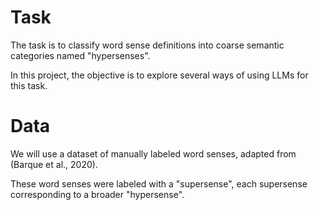 # Task

The task is to classify word sense definitions into coarse semantic categories named "hypersenses".

In this project, the objective is to explore several ways of using LLMs for this task.

# Data

We will use a dataset of manually labeled word senses, adapted from (Barque et al., 2020).

These word senses were labeled with a "supersense", each supersense corresponding to a broader "hypersense".

